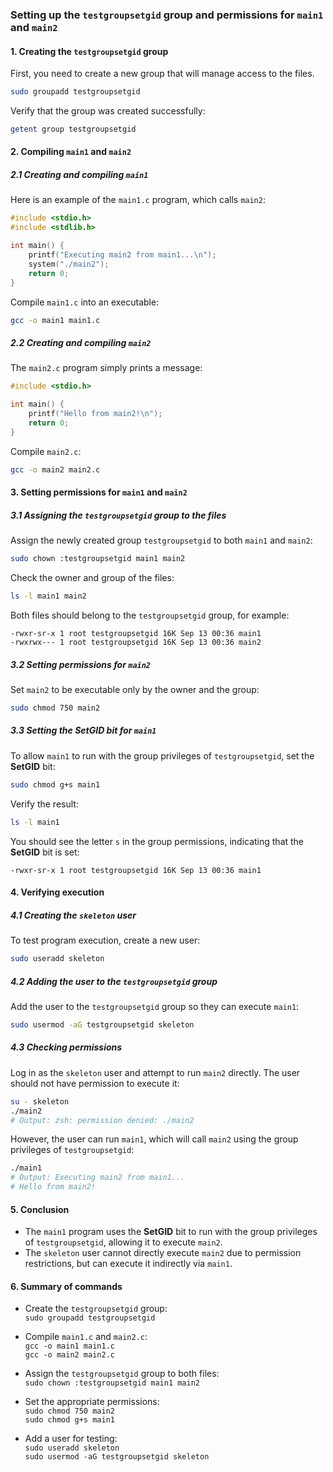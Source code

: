### Setting up the `testgroupsetgid` group and permissions for `main1` and `main2`

#### 1. Creating the `testgroupsetgid` group

First, you need to create a new group that will manage access to the files.

```bash
sudo groupadd testgroupsetgid
```

Verify that the group was created successfully:

```bash
getent group testgroupsetgid
```

#### 2. Compiling `main1` and `main2`

##### 2.1 Creating and compiling `main1`

Here is an example of the `main1.c` program, which calls `main2`:

```c
#include <stdio.h>
#include <stdlib.h>

int main() {
    printf("Executing main2 from main1...\n");
    system("./main2");
    return 0;
}
```

Compile `main1.c` into an executable:

```bash
gcc -o main1 main1.c
```

##### 2.2 Creating and compiling `main2`

The `main2.c` program simply prints a message:

```c
#include <stdio.h>

int main() {
    printf("Hello from main2!\n");
    return 0;
}
```

Compile `main2.c`:

```bash
gcc -o main2 main2.c
```

#### 3. Setting permissions for `main1` and `main2`

##### 3.1 Assigning the `testgroupsetgid` group to the files

Assign the newly created group `testgroupsetgid` to both `main1` and `main2`:

```bash
sudo chown :testgroupsetgid main1 main2
```

Check the owner and group of the files:

```bash
ls -l main1 main2
```

Both files should belong to the `testgroupsetgid` group, for example:

```
-rwxr-sr-x 1 root testgroupsetgid 16K Sep 13 00:36 main1
-rwxrwx--- 1 root testgroupsetgid 16K Sep 13 00:36 main2
```

##### 3.2 Setting permissions for `main2`

Set `main2` to be executable only by the owner and the group:

```bash
sudo chmod 750 main2
```

##### 3.3 Setting the **SetGID** bit for `main1`

To allow `main1` to run with the group privileges of `testgroupsetgid`, set the **SetGID** bit:

```bash
sudo chmod g+s main1
```

Verify the result:

```bash
ls -l main1
```

You should see the letter `s` in the group permissions, indicating that the **SetGID** bit is set:

```
-rwxr-sr-x 1 root testgroupsetgid 16K Sep 13 00:36 main1
```

#### 4. Verifying execution

##### 4.1 Creating the `skeleton` user

To test program execution, create a new user:

```bash
sudo useradd skeleton
```

##### 4.2 Adding the user to the `testgroupsetgid` group

Add the user to the `testgroupsetgid` group so they can execute `main1`:

```bash
sudo usermod -aG testgroupsetgid skeleton
```

##### 4.3 Checking permissions

Log in as the `skeleton` user and attempt to run `main2` directly. The user should not have permission to execute it:

```bash
su - skeleton
./main2
# Output: zsh: permission denied: ./main2
```

However, the user can run `main1`, which will call `main2` using the group privileges of `testgroupsetgid`:

```bash
./main1
# Output: Executing main2 from main1...
# Hello from main2!
```

#### 5. Conclusion

- The `main1` program uses the **SetGID** bit to run with the group privileges of `testgroupsetgid`, allowing it to execute `main2`.
- The `skeleton` user cannot directly execute `main2` due to permission restrictions, but can execute it indirectly via `main1`.

#### 6. Summary of commands

- Create the `testgroupsetgid` group:  
  `sudo groupadd testgroupsetgid`
  
- Compile `main1.c` and `main2.c`:  
  `gcc -o main1 main1.c`  
  `gcc -o main2 main2.c`
  
- Assign the `testgroupsetgid` group to both files:  
  `sudo chown :testgroupsetgid main1 main2`
  
- Set the appropriate permissions:  
  `sudo chmod 750 main2`  
  `sudo chmod g+s main1`

- Add a user for testing:  
  `sudo useradd skeleton`  
  `sudo usermod -aG testgroupsetgid skeleton`
